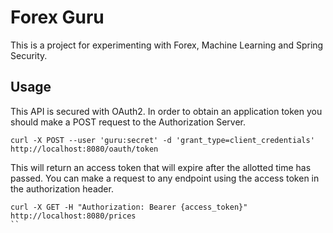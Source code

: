 # Forex Guru
This is a project for experimenting with Forex, Machine Learning and Spring Security.

## Usage
This API is secured with OAuth2. In order to obtain an application token
you should make a POST request to the Authorization Server.

```
curl -X POST --user 'guru:secret' -d 'grant_type=client_credentials' http://localhost:8080/oauth/token
```

This will return an access token that will expire after the allotted time has passed.
You can make a request to any endpoint using the access token in the authorization header.

```
curl -X GET -H "Authorization: Bearer {access_token}" http://localhost:8080/prices
``